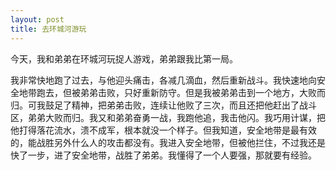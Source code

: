 ```yaml
---
layout: post
title: 去环城河游玩
---
```



今天，我和弟弟在环城河玩捉人游戏，弟弟跟我比第一局。

我非常快地跑了过去，与他迎头痛击，各减几滴血，然后重新战斗。我快速地向安全地带跑去，但被弟弟击败，只好重新防守。但是我被弟弟击到一个地方，大败而归。可我鼓足了精神，把弟弟击败，连续让他败了三次，而且还把他赶出了战斗区，弟弟大败而归。我又和弟弟奋勇一战，我跑他追，我击他闪。我巧用计谋，把他打得落花流水，溃不成军，根本就没一个样子。但我知道，安全地带是最有效的，能战胜另外什么人的攻击都没有。我进入安全地带，但被他拦住，不过我还是快了一步，进了安全地带，战胜了弟弟。我懂得了一个人要强，那就要有经验。
